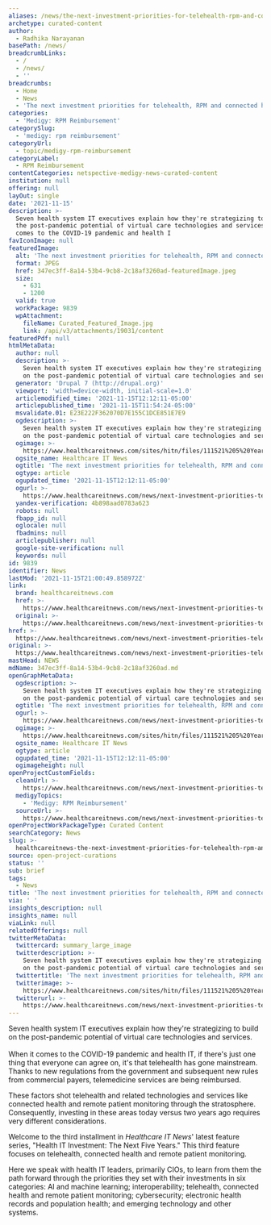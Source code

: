 ```yaml
---
aliases: /news/the-next-investment-priorities-for-telehealth-rpm-and-connected-health
archetype: curated-content
author:
  - Radhika Narayanan
basePath: /news/
breadcrumbLinks:
  - /
  - /news/
  - ''
breadcrumbs:
  - Home
  - News
  - 'The next investment priorities for telehealth, RPM and connected health'
categories:
  - 'Medigy: RPM Reimbursement'
categorySlug:
  - 'medigy: rpm reimbursement'
categoryUrl:
  - topic/medigy-rpm-reimbursement
categoryLabel:
  - RPM Reimbursement
contentCategories: netspective-medigy-news-curated-content
institution: null
offering: null
layOut: single
date: '2021-11-15'
description: >-
  Seven health system IT executives explain how they're strategizing to build on
  the post-pandemic potential of virtual care technologies and services.When it
  comes to the COVID-19 pandemic and health I
favIconImage: null
featuredImage:
  alt: 'The next investment priorities for telehealth, RPM and connected health'
  format: JPEG
  href: 347ec3ff-8a14-53b4-9cb8-2c18af3260ad-featuredImage.jpeg
  size:
    - 631
    - 1200
  valid: true
  workPackage: 9839
  wpAttachment:
    fileName: Curated_Featured_Image.jpg
    link: /api/v3/attachments/19031/content
featuredPdf: null
htmlMetaData:
  author: null
  description: >-
    Seven health system IT executives explain how they're strategizing to build
    on the post-pandemic potential of virtual care technologies and services.
  generator: 'Drupal 7 (http://drupal.org)'
  viewport: 'width=device-width, initial-scale=1.0'
  articlemodified_time: '2021-11-15T12:12:11-05:00'
  articlepublished_time: '2021-11-15T11:54:24-05:00'
  msvalidate.01: E23E222F362070D7E155C1DCE851E7E9
  ogdescription: >-
    Seven health system IT executives explain how they're strategizing to build
    on the post-pandemic potential of virtual care technologies and services.
  ogimage: >-
    https://www.healthcareitnews.com/sites/hitn/files/111521%205%20Year%20IT%20Telehealth%201200.jpg
  ogsite_name: Healthcare IT News
  ogtitle: 'The next investment priorities for telehealth, RPM and connected health'
  ogtype: article
  ogupdated_time: '2021-11-15T12:12:11-05:00'
  ogurl: >-
    https://www.healthcareitnews.com/news/next-investment-priorities-telehealth-rpm-and-connected-health
  yandex-verification: 4b898aad0783a623
  robots: null
  fbapp_id: null
  oglocale: null
  fbadmins: null
  articlepublisher: null
  google-site-verification: null
  keywords: null
id: 9839
identifier: News
lastMod: '2021-11-15T21:00:49.858972Z'
link:
  brand: healthcareitnews.com
  href: >-
    https://www.healthcareitnews.com/news/next-investment-priorities-telehealth-rpm-and-connected-health
  original: >-
    https://www.healthcareitnews.com/news/next-investment-priorities-telehealth-rpm-and-connected-health
href: >-
  https://www.healthcareitnews.com/news/next-investment-priorities-telehealth-rpm-and-connected-health
original: >-
  https://www.healthcareitnews.com/news/next-investment-priorities-telehealth-rpm-and-connected-health
mastHead: NEWS
mdName: 347ec3ff-8a14-53b4-9cb8-2c18af3260ad.md
openGraphMetaData:
  ogdescription: >-
    Seven health system IT executives explain how they're strategizing to build
    on the post-pandemic potential of virtual care technologies and services.
  ogtitle: 'The next investment priorities for telehealth, RPM and connected health'
  ogurl: >-
    https://www.healthcareitnews.com/news/next-investment-priorities-telehealth-rpm-and-connected-health
  ogimage: >-
    https://www.healthcareitnews.com/sites/hitn/files/111521%205%20Year%20IT%20Telehealth%201200.jpg
  ogsite_name: Healthcare IT News
  ogtype: article
  ogupdated_time: '2021-11-15T12:12:11-05:00'
  ogimageheight: null
openProjectCustomFields:
  cleanUrl: >-
    https://www.healthcareitnews.com/news/next-investment-priorities-telehealth-rpm-and-connected-health
  medigyTopics:
    - 'Medigy: RPM Reimbursement'
  sourceUrl: >-
    https://www.healthcareitnews.com/news/next-investment-priorities-telehealth-rpm-and-connected-health
openProjectWorkPackageType: Curated Content
searchCategory: News
slug: >-
  healthcareitnews-the-next-investment-priorities-for-telehealth-rpm-and-connected-health
source: open-project-curations
status: ''
sub: brief
tags:
  - News
title: 'The next investment priorities for telehealth, RPM and connected health'
via: ' '
insights_description: null
insights_name: null
viaLink: null
relatedOfferings: null
twitterMetaData:
  twittercard: summary_large_image
  twitterdescription: >-
    Seven health system IT executives explain how they're strategizing to build
    on the post-pandemic potential of virtual care technologies and services.
  twittertitle: 'The next investment priorities for telehealth, RPM and connected health'
  twitterimage: >-
    https://www.healthcareitnews.com/sites/hitn/files/111521%205%20Year%20IT%20Telehealth%201200.jpg
  twitterurl: >-
    https://www.healthcareitnews.com/news/next-investment-priorities-telehealth-rpm-and-connected-health
---
```

<p>Seven health system IT executives explain how they're strategizing to build on the post-pandemic potential of virtual care technologies and services.<br><br>When it comes to the COVID-19 pandemic and health IT, if there's just one thing that everyone can agree on, it's that telehealth has gone mainstream. Thanks to new regulations from the government and subsequent new rules from commercial payers, telemedicine services are being reimbursed.</p><p>These factors shot telehealth and related technologies and services like connected health and remote patient monitoring through the stratosphere. Consequently, investing in these areas today versus two years ago requires very different considerations.</p><p>Welcome to the third installment in <i>Healthcare IT News</i>' latest feature series, "Health IT Investment: The Next Five Years." This third feature focuses on telehealth, connected health and remote patient monitoring.</p><p>Here we speak with health IT leaders, primarily CIOs, to learn from them the path forward through the priorities they set with their investments in six categories: AI and machine learning; interoperability; telehealth, connected health and remote patient monitoring; cybersecurity; electronic health records and population health; and emerging technology and other systems.&nbsp;</p>